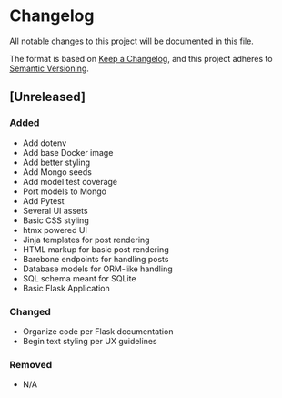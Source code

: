 # Changelog

All notable changes to this project will be documented in this file.

The format is based on [Keep a Changelog](https://keepachangelog.com/en/1.1.0/),
and this project adheres to [Semantic Versioning](https://semver.org/spec/v2.0.0.html).

## [Unreleased]

### Added

- Add dotenv
- Add base Docker image
- Add better styling
- Add Mongo seeds
- Add model test coverage
- Port models to Mongo
- Add Pytest
- Several UI assets
- Basic CSS styling
- htmx powered UI
- Jinja templates for post rendering
- HTML markup for basic post rendering
- Barebone endpoints for handling posts
- Database models for ORM-like handling
- SQL schema meant for SQLite
- Basic Flask Application

### Changed

- Organize code per Flask documentation
- Begin text styling per UX guidelines

### Removed

- N/A
